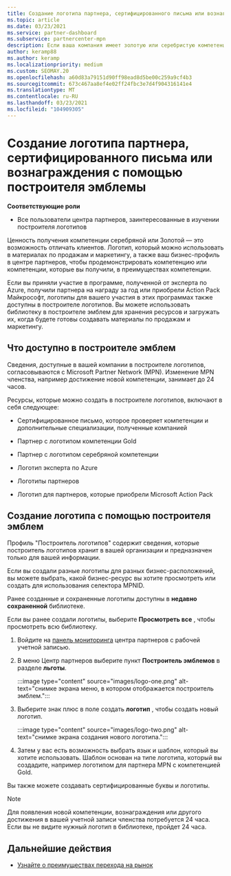 ```yaml
---
title: Создание логотипа партнера, сертифицированного письма или вознаграждения с помощью построителя эмблемы
ms.topic: article
ms.date: 03/23/2021
ms.service: partner-dashboard
ms.subservice: partnercenter-mpn
description: Если ваша компания имеет золотую или серебристую компетенцию, создайте логотип, настроенный для вашей компании, или запросите настроенный сертификат проверки с помощью средства "Построитель эмблем" в центре партнеров.
author: keramp88
ms.author: keramp
ms.localizationpriority: medium
ms.custom: SEOMAY.20
ms.openlocfilehash: a60d83a79151d90ff98ead8d5be00c259a9cf4b3
ms.sourcegitcommit: 673c467aa8ef4e02ff24fbc3e7d4f904316141e4
ms.translationtype: MT
ms.contentlocale: ru-RU
ms.lasthandoff: 03/23/2021
ms.locfileid: "104909305"
---
```

# <a name="how-to-create-a-partner-logo-certified-letter-or-award-using-logo-builder"></a>Создание логотипа партнера, сертифицированного письма или вознаграждения с помощью построителя эмблемы

**Соответствующие роли**

- Все пользователи центра партнеров, заинтересованные в изучении построителя логотипов

Ценность получения компетенции серебряной или Золотой — это возможность отличать клиентов. Логотип, который можно использовать в материалах по продажам и маркетингу, а также ваш бизнес-профиль в центре партнеров, чтобы продемонстрировать компетенцию или компетенции, которые вы получили, в преимуществах компетенции. 

Если вы приняли участие в программе, полученной от эксперта по Azure, получили партнера на награду за год или приобрели Action Pack Майкрософт, логотипы для вашего участия в этих программах также доступны в построителе логотипов. Вы можете использовать библиотеку в построителе эмблем для хранения ресурсов и загружать их, когда будете готовы создавать материалы по продажам и маркетингу. 

## <a name="what-is-available-in-logo-builder"></a>Что доступно в построителе эмблем

Сведения, доступные в вашей компании в построителе логотипов, согласовываются с Microsoft Partner Network (MPN). Изменение MPN членства, например достижение новой компетенции, занимает до 24 часов.  

Ресурсы, которые можно создать в построителе логотипов, включают в себя следующее:

- Сертифицированное письмо, которое проверяет компетенции и дополнительные специализации, полученные компанией

- Партнер с логотипом компетенции Gold

- Партнер с логотипом серебряной компетенции

- Логотип эксперта по Azure

- Логотипы партнеров

- Логотип для партнеров, которые приобрели Microsoft Action Pack

## <a name="create-a-logo-using-logo-builder"></a>Создание логотипа с помощью построителя эмблем

Профиль "Построитель логотипов" содержит сведения, которые построитель логотипов хранит в вашей организации и предназначен только для вашей информации.

Если вы создали разные логотипы для разных бизнес-расположений, вы можете выбрать, какой бизнес-ресурс вы хотите просмотреть или создать для использования селектора MPNID.

Ранее созданные и сохраненные логотипы доступны в **недавно сохраненной** библиотеке.

Если вы ранее создали логотипы, выберите **Просмотреть все** , чтобы просмотреть всю библиотеку.

1. Войдите на [панель мониторинга](https://partner.microsoft.com/dashboard) центра партнеров с рабочей учетной записью.

1. В меню Центр партнеров выберите пункт **Построитель эмблемов** в разделе **льготы**.
 
   :::image type="content" source="images/logo-one.png" alt-text="снимке экрана меню, в котором отображается построитель эмблем.":::

3. Выберите знак плюс в поле создать **логотип** , чтобы создать новый логотип.

   :::image type="content" source="images/logo-two.png" alt-text="снимке экрана создания нового логотипа.":::

4. Затем у вас есть возможность выбрать язык и шаблон, который вы хотите использовать. Шаблон основан на типе логотипа, который вы создадите, например логотипом для партнера MPN с компетенцией Gold.

Вы также можете создавать сертифицированные буквы и логотипы.

>[!NOTE]
>Для появления новой компетенции, вознаграждения или другого достижения в вашей учетной записи членства потребуется 24 часа. Если вы не видите нужный логотип в библиотеке, пройдет 24 часа.

## <a name="next-steps"></a>Дальнейшие действия

- [Узнайте о преимуществах перехода на рынок](mpn-learn-about-go-to-market-benefits.md)
